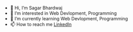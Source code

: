 - 👋 Hi, I’m Sagar Bhardwaj
- 👀 I’m interested in Web Devlopment, Programming
- 🌱 I’m currently learning Web Devlopment, Programming
- 📫 How to reach me [LinkedIn](https://www.linkedin.com/in/sagar-bhardwaj-34814418a)



